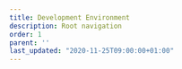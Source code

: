 ```yaml
---
title: Development Environment
description: Root navigation
order: 1
parent: ''
last_updated: "2020-11-25T09:00:00+01:00"
---
```

